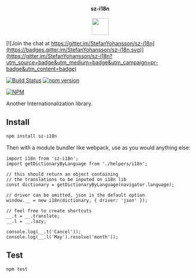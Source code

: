 <p align="center">
  <b>sz-i18n</b>
  <br><br>
  <img width="45" src="https://raw.githubusercontent.com/StefanYohansson/sz-dotfiles/master/8bheart.png">
</p>

[![Join the chat at https://gitter.im/StefanYohansson/sz-i18n](https://badges.gitter.im/StefanYohansson/sz-i18n.svg)](https://gitter.im/StefanYohansson/sz-i18n?utm_source=badge&utm_medium=badge&utm_campaign=pr-badge&utm_content=badge)

[![Build Status](https://travis-ci.org/StefanYohansson/sz-i18n.svg?branch=master)](https://travis-ci.org/StefanYohansson/sz-i18n) [![npm version](https://badge.fury.io/js/sz-i18n.svg)](https://badge.fury.io/js/sz-i18n)

[![NPM](https://nodei.co/npm/sz-i18n.png?downloads=true&stars=true)](https://nodei.co/npm/sz-i18n/)


Another Internationalization library.

## Install
```sh
npm install sz-i18n
```

Then with a module bundler like webpack, use as you would anything else:

```
import i18n from 'sz-i18n';
import getDictionaryByLanguage from './helpers/i18n';

// this should return an object containing
// the translations to be inputed on i18n lib
const dictionary = getDictionaryByLanguage(navigator.language);

// driver can be omitted, json is the default option
window.__ = new i18n(dictionary, { driver: 'json' });

// feel free to create shortcuts
__.t = __.translate;
__.l = __.lazy;

console.log(__.t('Cancel'));
console.log(__.l('May').resolve('month'));
```

## Test
```sh
npm test
```
